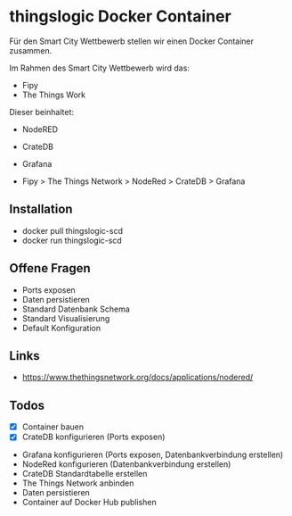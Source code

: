 # thingslogic Docker Container

Für den Smart City Wettbewerb stellen wir einen Docker Container zusammen.


Im Rahmen des Smart City Wettbewerb wird das:

* Fipy
* The Things Work

Dieser beinhaltet:

* NodeRED
* CrateDB
* Grafana

* Fipy > The Things Network > NodeRed > CrateDB > Grafana


## Installation

* docker pull thingslogic-scd
* docker run thingslogic-scd


## Offene Fragen

* Ports exposen
* Daten persistieren
* Standard Datenbank Schema
* Standard Visualisierung
* Default Konfiguration


## Links

* https://www.thethingsnetwork.org/docs/applications/nodered/


## Todos

* [x] Container bauen
* [x] CrateDB konfigurieren (Ports exposen)
* Grafana konfigurieren (Ports exposen, Datenbankverbindung erstellen)
* NodeRed konfigurieren (Datenbankverbindung erstellen)
* CrateDB Standardtabelle erstellen
* The Things Network anbinden
* Daten persistieren
* Container auf Docker Hub publishen
